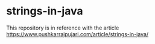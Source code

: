 # strings-in-java
This repository is in reference with the article https://www.pushkarrajpujari.com/article/strings-in-java/
